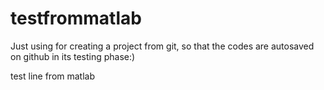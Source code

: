 # testfrommatlab
Just using for creating a project from git, so that the codes are autosaved on github
in its testing phase:)

test line from matlab
